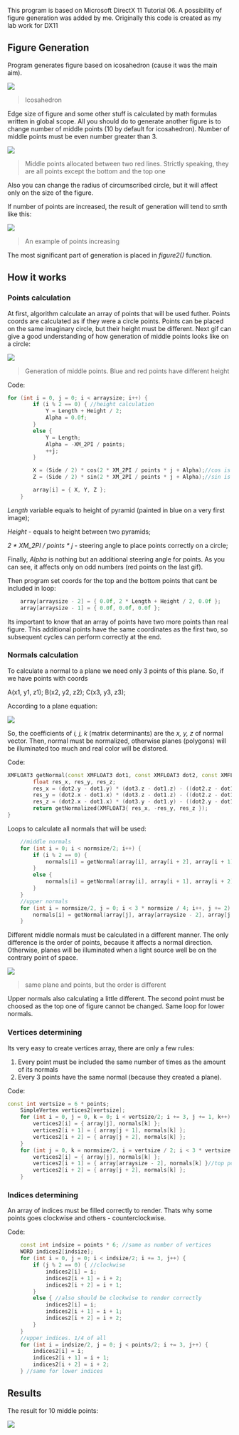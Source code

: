 This program is based on Microsoft DirectX 11 Tutorial 06. A possibility of figure generation was added by me. Originally this code is created as my lab work for DX11
## Figure Generation
Program generates figure based on icosahedron (cause it was the main aim). 

![](https://upload.wikimedia.org/wikipedia/commons/6/61/%D0%92%D0%BF%D0%B8%D1%81%D0%B0%D0%BD%D0%BD%D1%8B%D0%B9_%D0%BF%D1%80%D0%B0%D0%B2%D0%B8%D0%BB%D1%8C%D0%BD%D1%8B%D0%B9_%D0%B8%D0%BA%D0%BE%D1%81%D0%B0%D1%8D%D0%B4%D1%80.gif)
>Icosahedron

Edge size of figure and some other stuff is calculated by math formulas written in global scope. 
All you should do to generate another figure is to change number of middle points (10 by default for icosahedron). Number of middle points must be even number greater than 3.

![](https://github.com/Lukaria/DX11-Figure-Generation/blob/master/Images/Icosahedron.png)
>Middle points allocated between two red lines. Strictly speaking, they are all points except the bottom and the top one

Also you can change the radius of circumscribed circle, but it will affect only on the size of the figure.

If number of points are increased, the result of generation will tend to smth like this:

![](https://github.com/Lukaria/DX11-Figure-Generation/blob/master/Images/example.png)
>An example of points increasing 

The most significant part of generation is placed in *figure2()* function.
## How it works
### Points calculation
At first, algorithm calculate an array of points that will be used futher. Points coords are calculated as if they were a circle points. Points can be placed on the same imaginary circle, but their height must be different. Next gif can give a good understanding of how generation of middle points looks like on a circle:

![](https://github.com/Lukaria/DX11-Figure-Generation/blob/master/Images/circle.gif)
>Generation of middle points. Blue and red points have different height

Code:
```C++
for (int i = 0, j = 0; i < arraysize; i++) {
        if (i % 2 == 0) { //height calculation 
            Y = Length + Height / 2;
            Alpha = 0.0f;
        }
        else {
            Y = Length;
            Alpha = -XM_2PI / points;
            ++j;
        }

        X = (Side / 2) * cos(2 * XM_2PI / points * j + Alpha);//cos is for x coord
        Z = (Side / 2) * sin(2 * XM_2PI / points * j + Alpha);//sin is for y coord in Cartesian coordinates

        array[i] = { X, Y, Z };
    }
```
*Length* variable equals to height of pyramid (painted in blue on a very first image);

*Height* - equals to height between two pyramids;

*2 * XM_2PI / points * j* -  steering angle to place points correctly on a circle;

Finally, *Alpha* is nothing but an additional steering angle for points. As you can see, it affects only on odd numbers (red points on the last gif).

Then program set coords for the top and the bottom points that cant be included in loop:
```C++
	array[arraysize - 2] = { 0.0f, 2 * Length + Height / 2, 0.0f }; 
	array[arraysize - 1] = { 0.0f, 0.0f, 0.0f };
```
Its important to know that an array of points have two more points than real figure. This additional points have the same coordinates as the first two, so subsequent cycles can perform correctly at the end.

### Normals calculation
To calculate a normal to a plane we need only 3 points of this plane. So, if we have points with coords

A(x1, y1, z1);
B(x2, y2, z2);
C(x3, y3, z3);

According to a plane equation:

![](https://github.com/Lukaria/DX11-Figure-Generation/blob/master/Images/matrix.png)

So, the coefficients of *i, j, k* (matrix determinants) are the *x, y, z* of normal vector. Then, normal must be normalized, otherwise planes (polygons) will be illuminated too much and real color will be distored.

Code:

```C++
XMFLOAT3 getNormal(const XMFLOAT3 dot1, const XMFLOAT3 dot2, const XMFLOAT3 dot3) {
		float res_x, res_y, res_z;
		res_x = (dot2.y - dot1.y) * (dot3.z - dot1.z) - ((dot2.z - dot1.z) * (dot3.y - dot1.y)); 
		res_y = (dot2.x - dot1.x) * (dot3.z - dot1.z) - ((dot2.z - dot1.z) * (dot3.x - dot1.x)); 
		res_z = (dot2.x - dot1.x) * (dot3.y - dot1.y) - ((dot2.y - dot1.y) * (dot3.x - dot1.x)); 
		return getNormalized(XMFLOAT3{ res_x, -res_y, res_z }); 
}
```
Loops to calculate all normals that will be used:

```C++
	//middle normals
    for (int i = 0; i < normsize/2; i++) {
        if (i % 2 == 0) {
            normals[i] = getNormal(array[i], array[i + 2], array[i + 1]);
        }
        else {
            normals[i] = getNormal(array[i], array[i + 1], array[i + 2]);
        }
    }
	//upper normals
    for (int i = normsize/2, j = 0; i < 3 * normsize / 4; i++, j += 2) {
        normals[i] = getNormal(array[j], array[arraysize - 2], array[j + 2]);
    }
```
Different middle normals must be calculated in a different manner. The only difference is the order of points, because it affects a normal direction. Otherwise, planes will be illuminated when a light source well be on the contrary point of space.

![](https://github.com/Lukaria/DX11-Figure-Generation/blob/master/Images/planes.png)
>same plane and points, but the order is different

Upper normals also calculating a little different. The second point must be choosed as the top one of figure cannot be changed. Same loop for lower normals.

### Vertices determining
Its very easy to create vertices array, there are only a few rules: 
  1. Every point must be included the same number of times as the amount of its normals
  2. Every 3 points have the same normal (because they created a plane). 
  
Code:
```C++
const int vertsize = 6 * points; 
    SimpleVertex vertices2[vertsize];
    for (int i = 0, j = 0, k = 0; i < vertsize/2; i += 3, j += 1, k++) {
        vertices2[i] = { array[j], normals[k] };
        vertices2[i + 1] = { array[j + 1], normals[k] };
        vertices2[i + 2] = { array[j + 2], normals[k] };
    }
    for (int j = 0, k = normsize/2, i = vertsize / 2; i < 3 * vertsize / 4; i+=3, j+=2, k++) {
        vertices2[i] = { array[j], normals[k] };
        vertices2[i + 1] = { array[arraysize - 2], normals[k] }//top point
        vertices2[i + 2] = { array[j + 2], normals[k] };
    }
```

### Indices determining
An array of indices must be filled correctly to render. Thats why some points goes clockwise and others - counterclockwise.

Code:
```C++
    const int indsize = points * 6; //same as number of vertices
    WORD indices2[indsize];
    for (int i = 0, j = 0; i < indsize/2; i += 3, j++) {
        if (j % 2 == 0) { //clockwise
            indices2[i] = i;
            indices2[i + 1] = i + 2;
            indices2[i + 2] = i + 1;  
        }
        else { //also should be clockwise to render correctly
            indices2[i] = i;
            indices2[i + 1] = i + 1;
            indices2[i + 2] = i + 2;
        }
    }
    //upper indices. 1/4 of all
    for (int i = indsize/2, j = 0; j < points/2; i += 3, j++) {
        indices2[i] = i;
        indices2[i + 1] = i + 1;
        indices2[i + 2] = i + 2;
    } //same for lower indices
```

## Results
The result for 10 middle points:

![](https://github.com/Lukaria/DX11-Figure-Generation/blob/master/Images/results.png)





